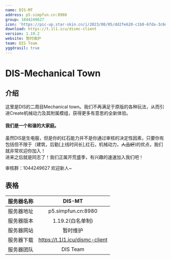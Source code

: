 ```yaml
---
name: DIS-MT
address: p5.simpfun.cn:8980 
group: 1044249627
icon: 'https://pic-up.star-skin.cn/i/2023/08/05/dd2fe620-c1b0-67da-3c6d-1281ccb8df31.png'
download: https://t.1l1.icu/dismc-client
version: 1.19.2
website: 暂时维护
team: DIS Team
yggdrasil: true
---
```


# DIS-Mechanical Town

## 介绍

这里是DIS的二周目Mechanical town。我们不再满足于原版的各种玩法，从而引进Create机械动力及其附属模组，获得更多有意思的全新体验。
#### 我们是一个和谐的大家庭。
虽然DIS是生电服，但是你的红石能力并不是你通过审核的决定性因素，只要你有包括但不限于（建筑，后勤[上线时间长],红石，机械动力，~~人品好~~)的优点，我们就非常欢迎你加入！\
进来之后就是同志了！我们正属开荒盛季，有兴趣的速速加入我们吧！

审核群：1044249627 欢迎新人~

## 表格

| 服务器名称 | DIS-MT |
| :---: | :---: |
| 服务器地址 | p5.simpfun.cn:8980 |
| 服务器版本 | 1.19.2(白名单制) |
| 服务器网站 | 暂时维护 |
| 服务器下载 | https://t.1l1.icu/dismc-client |
| 服务器团队 | DIS Team | 
